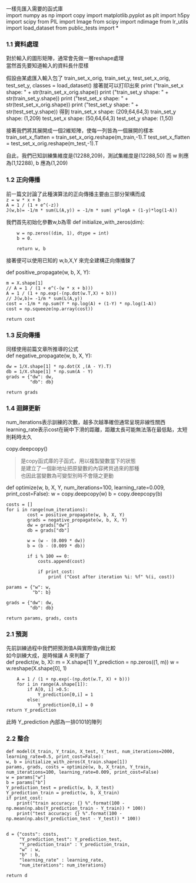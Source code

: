 
一樣先匯入需要的函式庫  
    import numpy as np
    import copy
    import matplotlib.pyplot as plt
    import h5py
    import scipy
    from PIL import Image
    from scipy import ndimage
    from lr_utils import load_dataset
    from public_tests import *

### 1.1 資料處理
對於輸入的圖形矩陣，通常會先做一層reshape處理  
當然首先要知道輸入的資料長什麼樣  

假設由某處匯入輸入包了
    train_set_x_orig, train_set_y, test_set_x_orig, test_set_y, classes = load_dataset()
接著就可以打印出來
    print ("train_set_x shape: " + str(train_set_x_orig.shape))
    print ("train_set_y shape: " + str(train_set_y.shape))
    print ("test_set_x shape: " + str(test_set_x_orig.shape))
    print ("test_set_y shape: " + str(test_set_y.shape))
得到
    train_set_x shape: (209,64,64,3)
    train_set_y shape: (1,209)
    test_set_x shape: (50,64,64,3)
    test_set_y shape: (1,50)

接著我們將其展開成一個2維矩陣，使每一列皆為一個展開的樣本
    train_set_x_flatten = train_set_x_orig.reshape(m_train,-1).T
    test_set_x_flatten = test_set_x_orig.reshape(m_test,-1).T

自此，我們已知訓練集維度是(12288,209)，測試集維度是(12288,50)
而 w 則應為(1,12288), b 應為(1,209)

### 1.2 正向傳播
前一篇文討論了此種演算法的正向傳播主要由三部分架構而成  
`z = w * x + b`  
`A = 1 / (1 + e^(-z)) `   
`J(w,b)= -1/m * sum(L(A,y)) = -1/m * sum( y*logA + (1-y)*log(1-A))`  

我們首先初始化參數w,b為零
    def initialize_with_zeros(dim):
    
        w = np.zeros((dim, 1), dtype = int)
        b = 0.
        
        return w, b
接著便可以使用已知的 w,b,X,Y 來完全建構正向傳播鍊了

def positive_propagate(w, b, X, Y):

    m = X.shape[1]
    // A = 1 / (1 + e^(-(w * x + b))) 
    A = 1 / (1 + np.exp(-(np.dot(w.T,X) + b))) 
    // J(w,b)= -1/m * sum(L(A,y))
    cost = -1/m * np.sum(Y * np.log(A) + (1-Y) * np.log(1-A))
    cost = np.squeeze(np.array(cost))
    
    return cost

### 1.3 反向傳播
同樣使用前篇文章所推導的公式    
def negative_propagate(w, b, X, Y):

    dw = 1/X.shape[1] * np.dot(X ,(A - Y).T)
    db = 1/X.shape[1] * np.sum(A - Y)
    grads = {"dw": dw,
             "db": db}

    return grads
### 1.4 迴歸更新

num_iterations表示訓練的次數，越多次越準確但通常呈現非線性關西
learning_rate表示cost在碗中下滑的距離，距離太長可能無法落在最低點，太短則耗時太久

copy.deepcopy()
>是copy函式庫的子函式，用以複製變數當下的狀態  
>是建立了一個新地址把原變數的內容拷貝過來的那種  
>也因此當變數為可變型別時不會隨之更動  

def optimize(w, b, X, Y, num_iterations=100, learning_rate=0.009, print_cost=False):
    w = copy.deepcopy(w)
    b = copy.deepcopy(b)
    
    costs = []
    for i in range(num_iterations):
            cost = positive_propagate(w, b, X, Y) 
            grads = negative_propagate(w, b, X, Y) 
            dw = grads["dw"]
            db = grads["db"]

            w = (w - (0.009 * dw))
            b = (b - (0.009 * db))

            if i % 100 == 0:
                costs.append(cost)
        
                if print_cost:
                    print ("Cost after iteration %i: %f" %(i, cost))
    
    params = {"w": w,
              "b": b}
    
    grads = {"dw": dw,
             "db": db}
    
    return params, grads, costs
### 2.1 預測

先前訓練過程中我們把預測值A與實際值y做比較   
如今訓練大成，是時候讓 A 來判斷了  
    def predict(w, b, X):
        m = X.shape[1]
        Y_prediction = np.zeros((1, m))
        w = w.reshape(X.shape[0], 1)
    
        A = 1 / (1 + np.exp(-(np.dot(w.T, X) + b)))
        for i in range(A.shape[1]):
            if A[0, i] >0.5:
                Y_prediction[0,i] = 1
            else:
                Y_prediction[0,i] = 0
    return Y_prediction
此時 Y_prediction 內部為一排0101的陣列

### 2.2 整合

    def model(X_train, Y_train, X_test, Y_test, num_iterations=2000, learning_rate=0.5, print_cost=False):
    w, b = initialize_with_zeros(X_train.shape[1])
    params, grads, costs = optimize(w, b, X_train, Y_train, num_iterations=100, learning_rate=0.009, print_cost=False)
    w = params["w"]
    b = params["b"]
    Y_prediction_test = predict(w, b, X_test)
    Y_prediction_train = predict(w, b, X_train)
    if print_cost:
        print("train accuracy: {} %".format(100 - np.mean(np.abs(Y_prediction_train - Y_train)) * 100))
        print("test accuracy: {} %".format(100 - np.mean(np.abs(Y_prediction_test - Y_test)) * 100))

    
    d = {"costs": costs,
         "Y_prediction_test": Y_prediction_test, 
         "Y_prediction_train" : Y_prediction_train, 
         "w" : w, 
         "b" : b,
         "learning_rate" : learning_rate,
         "num_iterations": num_iterations}
    
    return d
